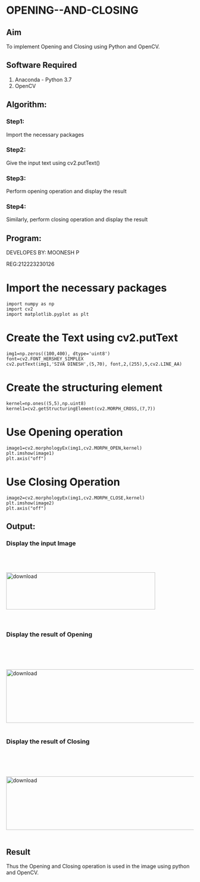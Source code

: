 # OPENING--AND-CLOSING
## Aim
To implement Opening and Closing using Python and OpenCV.

## Software Required
1. Anaconda - Python 3.7
2. OpenCV
## Algorithm:
### Step1:
 Import the necessary packages


### Step2:
 Give the input text using cv2.putText()


### Step3:
 Perform opening operation and display the result


### Step4:
 Similarly, perform closing operation and display the result



 
## Program:
DEVELOPES BY: MOONESH P

REG:212223230126

# Import the necessary packages
```
import numpy as np
import cv2
import matplotlib.pyplot as plt
```

# Create the Text using cv2.putText
```
img1=np.zeros((100,400), dtype='uint8')
font=cv2.FONT_HERSHEY_SIMPLEX
cv2.putText(img1,'SIVA DINESH',(5,70), font,2,(255),5,cv2.LINE_AA)

```
# Create the structuring element
```
kernel=np.ones((5,5),np.uint8)
kernel1=cv2.getStructuringElement(cv2.MORPH_CROSS,(7,7))
```
# Use Opening operation

```
image1=cv2.morphologyEx(img1,cv2.MORPH_OPEN,kernel)
plt.imshow(image1)
plt.axis("off")
```


# Use Closing Operation
```
image2=cv2.morphologyEx(img1,cv2.MORPH_CLOSE,kernel)
plt.imshow(image2)
plt.axis("off")
```
## Output:

### Display the input Image
<br>
<br>
<br><img width="400" height="100" alt="download" src="https://github.com/user-attachments/assets/595b5a0b-494a-4bbf-875f-39e5a7182300" />
<br>
<br>
<br>

### Display the result of Opening
<br>
<br>
<br>
<br><img width="515" height="144" alt="download" src="https://github.com/user-attachments/assets/7ea4953f-caa0-4f6f-9e51-6b7d26cb0f2c" />
<br>
<br>

### Display the result of Closing
<br>
<br>
<br>
<br><img width="515" height="144" alt="download" src="https://github.com/user-attachments/assets/291382e0-4ddf-4546-816e-3c0fbf1f6eee" />
<br>
<br>

## Result
Thus the Opening and Closing operation is used in the image using python and OpenCV.
